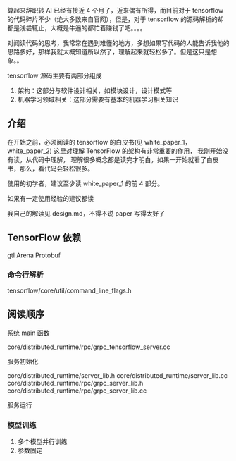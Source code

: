
算起来辞职转 AI 已经有接近 4 个月了，近来偶有所得，而目前对于 tensorflow
的代码碎片不少（绝大多数来自官网），但是，对于 tensorflow 的源码解析的却
都是浅尝辄止，大概是牛逼的都忙着赚钱了吧。。。。

对阅读代码的思考，我常常在遇到难懂的地方，多想如果写代码的人能告诉我他的
思路多好，那样我就大概知道所以然了，理解起来就轻松多了。但是这只是想象。。


tensorflow 源码主要有两部分组成

1. 架构：这部分与软件设计相关，如模块设计，设计模式等
2. 机器学习领域相关：这部分需要有基本的机器学习相关知识


## 介绍

在开始之前，必须阅读的 tensorflow 的白皮书(见 white_paper_1，white_paper_2)
这里对理解 TensorFlow 的架构有非常重要的作用， 我刚开始没有读，从代码中理解，
理解很多概念都是读完才明白，如果一开始就看了白皮书，那么，看代码会轻松很多。

使用的初学者，建议至少读 white_paper_1 的前 4 部分。

如果有一定使用经验的建议都读

我自己的解读见 design.md，不得不说  paper 写得太好了

## TensorFlow 依赖

gtl
Arena
Protobuf

### 命令行解析

tensorflow/core/util/command_line_flags.h

## 阅读顺序

系统 main 函数

core/distributed_runtime/rpc/grpc_tensorflow_server.cc

服务初始化

core/distributed_runtime/server_lib.h
core/distributed_runtime/server_lib.cc
core/distributed_runtime/rpc/grpc_server_lib.h
core/distributed_runtime/rpc/grpc_server_lib.cc

服务运行

### 模型训练

1. 多个模型并行训练
2. 参数固定
